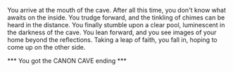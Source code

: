 You arrive at the mouth of the cave. After all this time, you don't know what awaits on the inside. You trudge forward, and the tinkling of chimes can be heard in the distance. You finally stumble upon a clear pool, luminescent in the darkness of the cave. You lean forward, and you see images of your home beyond the reflections. Taking a leap of faith, you fall in, hoping to come up on the other side.

*** You got the CANON CAVE ending ***
